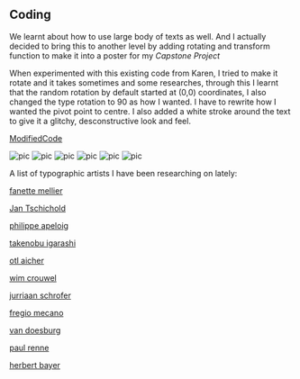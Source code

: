 ## Coding 

We learnt about how to use large body of texts as well. And I actually decided to bring this to another level by adding rotating and transform function to make it into a poster for my *Capstone Project*

When experimented with this existing code from Karen, I tried to make it rotate and it takes sometimes and some researches, through this I learnt that the random rotation by default started at (0,0) coordinates, I also changed the type rotation to 90 as how I wanted. I have to rewrite how I wanted the pivot point to centre. I also added a white stroke around the text to give it a glitchy, desconstructive look and feel.

[ModifiedCode](https://wwsiyang.github.io/CODEWORD/SKO/Week_06/letters)

![pic](https://wwsiyang.github.io/CODEWORD/SKO/Week_06/3.png)
![pic](https://wwsiyang.github.io/CODEWORD/SKO/Week_06/4.png)
![pic](https://wwsiyang.github.io/CODEWORD/SKO/Week_06/5.png)
![pic](https://wwsiyang.github.io/CODEWORD/SKO/Week_06/6.png)
![pic](https://wwsiyang.github.io/CODEWORD/SKO/Week_06/7.png)
![pic](https://wwsiyang.github.io/CODEWORD/SKO/Week_06/8.png)


A list of typographic artists I have been researching on lately:

[fanette mellier](https://www.google.com/search?source=univ&tbm=isch&q=fanette+mellier&sa=X&ved=2ahUKEwiHuMzI2fPqAhU6yDgGHWY0CbcQiR56BAgPEBQ&biw=1645&bih=851)

[Jan Tschichold](https://en.wikipedia.org/wiki/Jan_Tschichold)

[philippe apeloig](https://www.google.com/search?source=univ&tbm=isch&q=philippe+apeloig&sa=X&ved=2ahUKEwjV--rd2PPqAhUabn0KHa0EBjEQiR56BAgSEBQ&biw=1645&bih=851)

[takenobu igarashi](https://www.google.com/search?source=univ&tbm=isch&q=takenobu+igarashi&sa=X&ved=2ahUKEwiUrvO92PPqAhUPxDgGHdb_AF8QiR56BAgQEBA&biw=1645&bih=851)

[otl aicher](https://www.google.com/search?source=univ&tbm=isch&q=otl+aicher&sa=X&ved=2ahUKEwi9_KOb2PPqAhXQ4zgGHQ5kDK0QiR56BAgNEA4&biw=1645&bih=851)

[wim crouwel](https://www.google.com/search?source=univ&tbm=isch&q=wim+crouwel&sa=X&ved=2ahUKEwig5Ybs1_PqAhWcxTgGHYWECpgQiR56BAgUEBA&biw=1645&bih=851)

[jurriaan schrofer](https://www.google.com/search?q=jurriaan+schrofer&source=lnms&tbm=isch&sa=X&ved=2ahUKEwjH64vW1_PqAhX1wzgGHd3vADcQ_AUoAXoECBUQAw&biw=1645&bih=851)

[fregio mecano](https://www.google.com/search?q=fregio+mecano&source=lnms&tbm=isch&sa=X&ved=2ahUKEwi43KeM1_PqAhXmzTgGHYokBaoQ_AUoAXoECAsQAw&biw=1645&bih=851)

[van doesburg](https://www.google.com/search?q=van+doesburg&source=lnms&tbm=isch&sa=X&ved=2ahUKEwiu3fCB1vPqAhWxxzgGHQjSDbcQ_AUoAXoECB8QAw&biw=1645&bih=851)

[paul renne](https://www.google.com/search?q=paul+renner&source=lnms&tbm=isch&sa=X&ved=2ahUKEwiAlbS71vPqAhU9xzgGHdyBDgAQ_AUoAXoECBcQAw&biw=1645&bih=851&dpr=2)

[herbert bayer](https://www.google.com/search?q=herbert+bayer&source=lnms&tbm=isch&sa=X&ved=2ahUKEwjZ2ajq1vPqAhV6zjgGHV_RBqoQ_AUoAXoECB4QAw&biw=1645&bih=851)
















